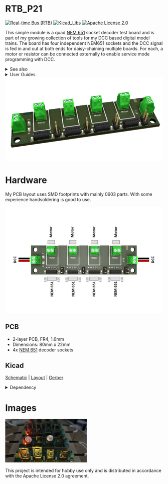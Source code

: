 # RTB_P21
[![Real-time Bus (RTB)](https://img.shields.io/badge/RTB_Project-FF6699)](https://www.rtb4dcc.de)
[![Kicad_Libs](https://img.shields.io/badge/Kicad_Libs-29C7FF)](https://github.com/git4dcc/RTB_SamacSys)
[![Apache License 2.0](https://img.shields.io/badge/license-Apache%20License%202.0-lightgray)](https://www.apache.org/licenses/LICENSE-2.0)

This simple module is a quad [NEM 651](https://www.morop.org/downloads/nem/de/nem651_d.pdf) socket decoder test board and is part of my growing collection of tools for my DCC based digital model trains. The board has four independent NEM651 sockets and the DCC signal is fed in and out at both ends for daisy-chaining multiple boards. For each, a motor or resistor can be connected externally to enable service mode programming with DCC.

<details>
<summary>See also</summary>

- [RTB_P24](https://github.com/git4dcc/RTB_P24)

</details>

<details>
<summary>User Guides</summary>

- User Guide - DE (to be done)
- User Guide - EN (to be done)

</details>

<img src=supplemental/images/P21_main.jpg>

# Hardware
My PCB layout uses SMD footprints with mainly 0603 parts. With some experience handsoldering is good to use.

<img src=supplemental/images/P21_top_connect.jpg>

## PCB
- 2-layer PCB, FR4, 1.6mm
- Dimensions: 80mm x 22mm
- 4x [NEM 651](https://www.morop.org/downloads/nem/de/nem651_d.pdf) decoder sockets

## Kicad
[Schematic](doc/P21_schematic.pdf) | [Layout](doc/P21_layout.pdf) | [Gerber](gerber/P21_0.zip)

<details>
<summary>Dependency</summary>
<br>

:yellow_circle: Requires my Kicad project library [RTB_SamacSys](https://github.com/git4dcc/RTB_SamacSys) in the same directory tree.

</details>

# Images
<img src=supplemental/images/P21_usecase.jpg width=260>

This project is intended for hobby use only and is distributed in accordance with the Apache License 2.0 agreement.
